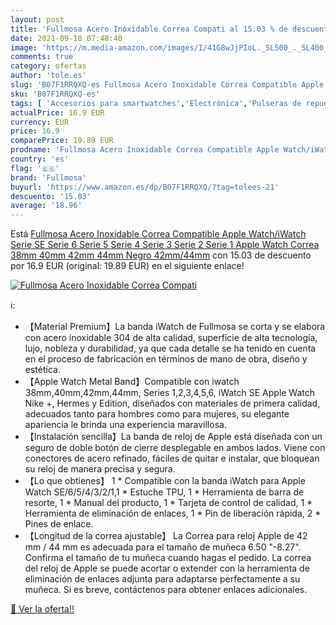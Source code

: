 ```yaml
---
layout: post
title: 'Fullmosa Acero Inoxidable Correa Compati al 15.03 % de descuento'
date: 2021-09-18 07:48:40
image: 'https://m.media-amazon.com/images/I/41G8wJjPIoL._SL500_._SL400_.jpg'
comments: true
category: ofertas
author: 'tole.es'
slug: 'B07F1RRQXQ-es Fullmosa Acero Inoxidable Correa Compatible Apple...'
sku: 'B07F1RRQXQ-es'
tags: [ 'Accesorios para smartwatches','Electrónica','Pulseras de repuesto para smartwatches','Tecnología para vestir','apple','fullmosa', ]
actualPrice: 16.9 EUR
currency: EUR
price: 16.9
comparePrice: 19.89 EUR
prodname: 'Fullmosa Acero Inoxidable Correa Compatible Apple Watch/iWatch Serie SE  Serie 6  Serie 5  Serie 4  Serie 3  Serie 2  Serie 1  Apple Watch Correa 38mm 40mm 42mm 44mm  Negro 42mm/44mm'
country: 'es'
flag: '🇪🇸'
brand: 'Fullmosa'
buyurl: 'https://www.amazon.es/dp/B07F1RRQXQ/?tag=tolees-21'
descuento: '15.03'
average: '18.96'
---
```


Está [Fullmosa Acero Inoxidable Correa Compatible Apple Watch/iWatch Serie SE  Serie 6  Serie 5  Serie 4  Serie 3  Serie 2  Serie 1  Apple Watch Correa 38mm 40mm 42mm 44mm  Negro 42mm/44mm](https://www.amazon.es/dp/B07F1RRQXQ/?tag=tolees-21) con 15.03 de descuento por 16.9 EUR (original: 19.89 EUR) en el siguiente enlace!

[![Fullmosa Acero Inoxidable Correa Compati](https://m.media-amazon.com/images/I/41G8wJjPIoL._SL500_._SL400_.jpg)](https://www.amazon.es/dp/B07F1RRQXQ/?tag=tolees-21)

ℹ️:

- 【Material Premium】La banda iWatch de Fullmosa se corta y se elabora con acero inoxidable 304 de alta calidad, superficie de alta tecnología, lujo, nobleza y durabilidad, ya que cada detalle se ha tenido en cuenta en el proceso de fabricación en términos de mano de obra, diseño y estética.
- 【Apple Watch Metal Band】Compatible con iwatch 38mm,40mm,42mm,44mm, Series 1,2,3,4,5,6, iWatch SE Apple Watch Nike +, Hermes y Edition, diseñados con materiales de primera calidad, adecuados tanto para hombres como para mujeres, su elegante apariencia le brinda una experiencia maravillosa.
- 【Instalación sencilla】La banda de reloj de Apple está diseñada con un seguro de doble botón de cierre desplegable en ambos lados. Viene con conectores de acero refinado, fáciles de quitar e instalar, que bloquean su reloj de manera precisa y segura.
- 【Lo que obtienes】 1 * Compatible con la banda iWatch para Apple Watch SE/6/5/4/3/2/1,1 * Estuche TPU, 1 * Herramienta de barra de resorte, 1 * Manual del producto, 1 * Tarjeta de control de calidad, 1 * Herramienta de eliminación de enlaces, 1 * Pin de liberación rápida, 2 * Pines de enlace.
- 【Longitud de la correa ajustable】 La Correa para reloj Apple de 42 mm / 44 mm es adecuada para el tamaño de muñeca 6.50 "-8.27". Confirma el tamaño de tu muñeca cuando hagas el pedido. La correa del reloj de Apple se puede acortar o extender con la herramienta de eliminación de enlaces adjunta para adaptarse perfectamente a su muñeca. Si es breve, contáctenos para obtener enlaces adicionales.

[🛒 Ver la oferta!!](https://www.amazon.es/dp/B07F1RRQXQ/?tag=tolees-21)
